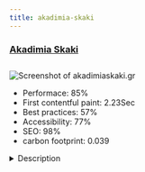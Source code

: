 ```yaml
---
title: akadimia-skaki
---
```


<div style="height: 3rem">
  <a href="http://www.akadimiaskaki.gr/"><h3>Akadimia Skaki</h3></a>
</div>
<img loading="lazy" src="/images/thumbs/akadimiaskaki.gr.jpg" alt="Screenshot of akadimiaskaki.gr" />
<ul>
  <li>Performace: 85%</li>
  <li>
    First contentful paint:
    2.23Sec
  </li>
  <li>Best practices: 57%</li>
  <li>Accessibility: 77%</li>
  <li>SEO: 98%</li>
  <li>carbon footprint: 0.039</li>
</ul>
<details>
  <summary>Description</summary>
  <p>Greek Chess Academy. Chess lessons from novice to advanced players covering openings theory, middlegame, tactics, strategy, endgames, famous and instructive games etc.Greek Chess Academy needed a performant website for his customers, so Joomla was the best CMS for this project. This website is secure, responsive and adaptable to news services. Built with Joomla 3.5, 2016</p>
</details>

